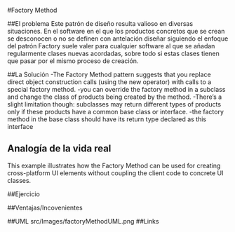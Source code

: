 #Factory Method

##El problema
Este patrón de diseño resulta valioso en diversas situaciones.
En el software en el que los productos concretos que se crean se desconocen o no se definen con antelación
diseñar siguiendo el enfoque del patrón Factory suele valer para cualquier software al que se añadan
regularmente clases nuevas acordadas, sobre todo si estas clases tienen que pasar por el mismo proceso
de creación.


##La Solución
-The Factory Method pattern suggests that you replace direct
object construction calls (using the new operator) with calls
to a special factory method.
-you can override the factory
method in a subclass and change the class of products being
created by the method.
-There’s a slight limitation though: subclasses may return different
 types of products only if these products have a common
 base class or interface.
-the factory method in the base
 class should have its return type declared as this interface
## Analogía de la vida real
This example illustrates how the Factory Method can be used
for creating cross-platform UI elements without coupling the
client code to concrete UI classes.

##Ejercicio


##Ventajas/Incovenientes

##UML
src/Images/factoryMethodUML.png
##Links
